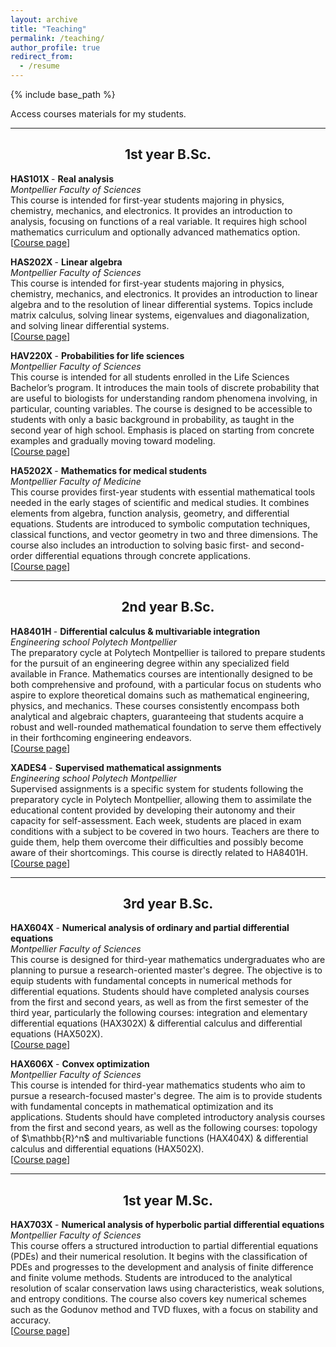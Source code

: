```yaml
---
layout: archive
title: "Teaching"
permalink: /teaching/
author_profile: true
redirect_from:
  - /resume
---
```


{% include base_path %}

Access courses materials for my students.

---

<h2 style="text-align:center;">1st year B.Sc.</h2>

<p><b> HAS101X </b> - <b> Real analysis</b><br>
<i> Montpellier Faculty of Sciences </i> <br>
This course is intended for first-year students majoring in physics, chemistry, mechanics, and electronics. It provides an introduction to analysis, focusing on functions of a real variable. It requires high school mathematics curriculum and optionally advanced mathematics option. <br>
[<a href="https://sachacardonna.github.io/teaching/HAS101X">Course page</a>]</p>


<p><b> HAS202X </b> - <b> Linear algebra</b><br>
<i> Montpellier Faculty of Sciences </i> <br>
This course is intended for first-year students majoring in physics, chemistry, mechanics, and electronics. It provides an introduction to linear algebra and to the resolution of linear differential systems. Topics include matrix calculus, solving linear systems, eigenvalues and diagonalization, and solving linear differential systems. <br>
[<a href="https://sachacardonna.github.io/teaching/HAS202X">Course page</a>]</p>


<p><b> HAV220X </b> - <b> Probabilities for life sciences </b><br>
<i> Montpellier Faculty of Sciences </i> <br>
This course is intended for all students enrolled in the Life Sciences Bachelor’s program. It introduces the main tools of discrete probability that are useful to biologists for understanding random phenomena involving, in particular, counting variables. The course is designed to be accessible to students with only a basic background in probability, as taught in the second year of high school. Emphasis is placed on starting from concrete examples and gradually moving toward modeling. <br>
[<a href="https://sachacardonna.github.io/teaching/HAV220X">Course page</a>]</p>


<p><b> HA5202X </b> - <b> Mathematics for medical students </b><br>
<i> Montpellier Faculty of Medicine </i> <br>
This course provides first-year students with essential mathematical tools needed in the early stages of scientific and medical studies. It combines elements from algebra, function analysis, geometry, and differential equations. Students are introduced to symbolic computation techniques, classical functions, and vector geometry in two and three dimensions. The course also includes an introduction to solving basic first- and second-order differential equations through concrete applications. <br>
[<a href="https://sachacardonna.github.io/teaching/HA5202X">Course page</a>]</p>

---

<h2 style="text-align:center;">2nd year B.Sc.</h2>

<p><b> HA8401H </b> - <b> Differential calculus & multivariable integration </b><br>
<i> Engineering school Polytech Montpellier </i> <br>
The preparatory cycle at Polytech Montpellier is tailored to prepare students for the pursuit of an engineering degree within any specialized field available in France. Mathematics courses are intentionally designed to be both comprehensive and profound, with a particular focus on students who aspire to explore theoretical domains such as mathematical engineering, physics, and mechanics. These courses consistently encompass both analytical and algebraic chapters, guaranteeing that students acquire a robust and well-rounded mathematical foundation to serve them effectively in their forthcoming engineering endeavors. <br>
[<a href="https://sachacardonna.github.io/teaching/HA8401H">Course page</a>]</p>


<p><b> XADES4 </b> - <b> Supervised mathematical assignments </b><br>
<i> Engineering school Polytech Montpellier </i> <br>
Supervised assignments is a specific system for students following the preparatory cycle in Polytech Montpellier, allowing them to assimilate the educational content provided by developing their autonomy and their capacity for self-assessment.  
Each week, students are placed in exam conditions with a subject to be covered in two hours. Teachers are there to guide them, help them overcome their difficulties and possibly become aware of their shortcomings. This course is directly related to HA8401H. <br>
[<a href="https://sachacardonna.github.io/teaching/HA8401H">Course page</a>]</p>

---

<h2 style="text-align:center;">3rd year B.Sc.</h2>

<p><b> HAX604X </b> - <b> Numerical analysis of ordinary and partial differential equations </b><br>
<i> Montpellier Faculty of Sciences </i> <br>
This course is designed for third-year mathematics undergraduates who are planning to pursue a research-oriented master's degree. The objective is to equip students with fundamental concepts in numerical methods for differential equations. Students should have completed analysis courses from the first and second years, as well as from the first semester of the third year, particularly the following courses: integration and elementary differential equations (HAX302X) & differential calculus and differential equations (HAX502X). <br>
[<a href="https://sachacardonna.github.io/teaching/HAX604X">Course page</a>]</p>


<p><b> HAX606X </b> - <b> Convex optimization </b><br>
<i> Montpellier Faculty of Sciences </i> <br>
This course is intended for third-year mathematics students who aim to pursue a research-focused master's degree. The aim is to provide students with fundamental concepts in mathematical optimization and its applications. Students should have completed introductory analysis courses from the first and second years, as well as the following courses: topology of $\mathbb{R}^n$ and multivariable functions (HAX404X) & differential calculus and differential equations (HAX502X). <br>
[<a href="https://sachacardonna.github.io/teaching/HAX606X">Course page</a>]</p>

---

<h2 style="text-align:center;">1st year M.Sc.</h2>

<p><b> HAX703X </b> - <b> Numerical analysis of hyperbolic partial differential equations </b><br>
<i> Montpellier Faculty of Sciences </i> <br>
This course offers a structured introduction to partial differential equations (PDEs) and their numerical resolution. It begins with the classification of PDEs and progresses to the development and analysis of finite difference and finite volume methods. Students are introduced to the analytical resolution of scalar conservation laws using characteristics, weak solutions, and entropy conditions. The course also covers key numerical schemes such as the Godunov method and TVD fluxes, with a focus on stability and accuracy. <br>
[<a href="https://sachacardonna.github.io/teaching/HAX703X">Course page</a>]</p>